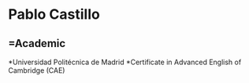 Pablo Castillo
=============================================
=Academic
---------------------------------------------
*Universidad Politécnica de Madrid
*Certificate in Advanced English of Cambridge (CAE)
